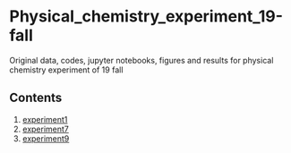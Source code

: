 # Physical_chemistry_experiment_19-fall
Original data, codes, jupyter notebooks, figures and results for physical chemistry experiment of 19 fall

## Contents
1. [experiment1](experiment_1/figure_and_result.md)
7. [experiment7](experiment_7/figures.pdf)
9. [experiment9](experiment_9/figures_and_results.pdf)
